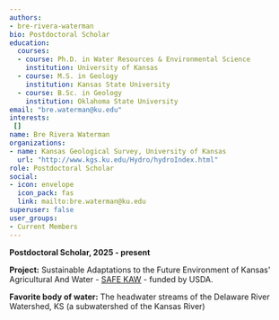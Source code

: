 ```yaml
---
authors:
- bre-rivera-waterman
bio: Postdoctoral Scholar
education:
  courses:
  - course: Ph.D. in Water Resources & Environmental Science
    institution: University of Kansas
  - course: M.S. in Geology
    institution: Kansas State University
  - course: B.Sc. in Geology
    institution: Oklahoma State University
email: "bre.waterman@ku.edu"
interests:
 []
name: Bre Rivera Waterman
organizations:
- name: Kansas Geological Survey, University of Kansas
  url: "http://www.kgs.ku.edu/Hydro/hydroIndex.html"
role: Postdoctoral Scholar
social:
- icon: envelope
  icon_pack: fas
  link: mailto:bre.waterman@ku.edu
superuser: false
user_groups:
- Current Members
---
```

**Postdoctoral Scholar, 2025 - present**

**Project:** Sustainable Adaptations to the Future Environment of Kansas' Agricultural And Water - [SAFE KAW](https://safekaw-ku.hub.arcgis.com/) - funded by USDA. 

**Favorite body of water:** The headwater streams of the Delaware River Watershed, KS (a subwatershed of the Kansas River)